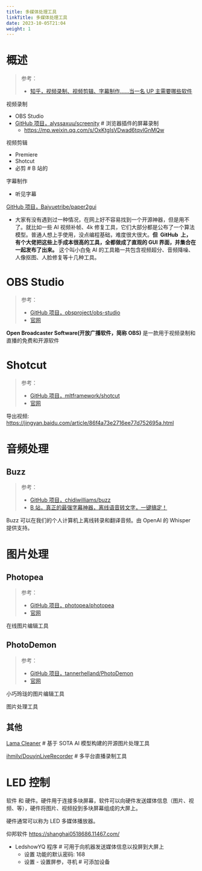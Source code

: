 ```yaml
---
title: 多媒体处理工具
linkTitle: 多媒体处理工具
date: 2023-10-05T21:04
weight: 1
---
```

# 概述

> 参考：
> 
> - [知乎，视频录制、视频剪辑、字幕制作......当一名 UP 主需要哪些软件](https://zhuanlan.zhihu.com/p/138863913)

视频录制

- OBS Studio
- [GitHub 项目，alyssaxuu/screenity](https://github.com/alyssaxuu/screenity) # 浏览器插件的屏幕录制
  - https://mp.weixin.qq.com/s/OxKtgIsVDwad6tqvlGnMQw

视频剪辑

- Premiere
- Shotcut
- 必剪 # B 站的

字幕制作

- 听见字幕

[GitHub 项目，Baiyuetribe/paper2gui](https://github.com/Baiyuetribe/paper2gui)

- 大家有没有遇到过一种情况，在网上好不容易找到一个开源神器，但是用不了。就比如一些 AI 视频补帧、4k 修复工具，它们大部分都是公布了一个算法模型。普通人想上手使用，没点编程基础，难度很大很大。**但  GitHub  上，有个大佬把这些上手成本很高的工具，全都做成了直观的 GUI 界面，并集合在一起发布了出来。** 这个叫小白兔 AI 的工具箱一共包含视频超分、音频降噪、人像抠图、人脸修复等十几种工具。

# OBS Studio

> 参考：
> 
> - [GitHub 项目，obsproject/obs-studio](https://github.com/obsproject/obs-studio)
> - [官网](https://obsproject.com/)

**Open Broadcaster Software(开放广播软件，简称 OBS)** 是一款用于视频录制和直播的免费和开源软件

# Shotcut

> 参考：
> 
> - [GitHub 项目，mltframework/shotcut](https://github.com/mltframework/shotcut)
> - [官网](https://shotcut.org/)

导出视频: https://jingyan.baidu.com/article/86f4a73e2716ee77d752695a.html

# 音频处理

## Buzz

> 参考：
> 
> - [GitHub 项目，chidiwilliams/buzz](https://github.com/chidiwilliams/buzz)
> - [B 站，真正的最强字幕神器，离线语音转文字，一键搞定！](https://www.bilibili.com/video/BV1sG411N7RS)

Buzz 可以在我们的个人计算机上离线转录和翻译音频。由 OpenAI 的 Whisper 提供支持。

# 图片处理

## Photopea

> 参考：
> 
> - [GitHub 项目，photopea/photopea](https://github.com/photopea/photopea)
> - [官网](https://www.photopea.com/)

在线图片编辑工具

## PhotoDemon

> 参考：
> 
> - [GitHub 项目，tannerhelland/PhotoDemon](https://github.com/tannerhelland/PhotoDemon)
> - [官网](https://photodemon.org/)

小巧玲珑的图片编辑工具

图片处理工具

## 其他

[Lama Cleaner](https://github.com/Sanster/lama-cleaner) # 基于 SOTA AI 模型构建的开源图片处理工具

[ihmily/DouyinLiveRecorder](https://github.com/ihmily/DouyinLiveRecorder) # 多平台直播录制工具

# LED 控制

软件 和 硬件。硬件用于连接多块屏幕，软件可以向硬件发送媒体信息（图片、视频、等），硬件将图片、视频投到多块屏幕组成的大屏上。

硬件通常可以称为 LED 多媒体播放器。

仰邦软件 https://shanghai0518686.11467.com/

- LedshowYQ 程序 # 可用于向机器发送媒体信息以投屏到大屏上
  - 设置 功能的默认密码: 168
  - 设置 - 设置屏参，寻机 # 可添加设备